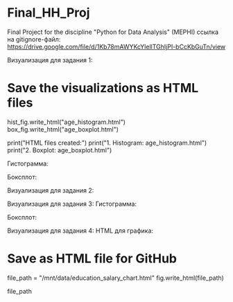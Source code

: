 # Final_HH_Proj
Final Project for the discipline "Python for Data Analysis" (MEPHI)
ссылка на gitignore-файл:
https://drive.google.com/file/d/1Kb78mAWYKcYlellTGhIjPI-bCcKbGuTn/view 

Визуализация для задания 1:
# Save the visualizations as HTML files
hist_fig.write_html("age_histogram.html")
box_fig.write_html("age_boxplot.html")

print("HTML files created:")
print("1. Histogram: age_histogram.html")
print("2. Boxplot: age_boxplot.html")

Гистограмма:
<!DOCTYPE html>
<html>
<head>
    <script src="https://cdn.plot.ly/plotly-latest.min.js"></script>
</head>
<body>
    <div id="age_histogram"></div>
    <script>
        var data = [
            {
                "type": "histogram",
                "x": [/* Вставьте данные по возрастам */],
                "nbinsx": 30
            }
        ];
        var layout = {
            "title": "Распределение возраста соискателей",
            "xaxis": {"title": "Возраст"},
            "yaxis": {"title": "Частота"},
            "bargap": 0.1
        };
        Plotly.newPlot("age_histogram", data, layout);
    </script>
</body>
</html>

Боксплот:
<!DOCTYPE html>
<html>
<head>
    <script src="https://cdn.plot.ly/plotly-latest.min.js"></script>
</head>
<body>
    <div id="age_boxplot"></div>
    <script>
        var data = [
            {
                "type": "box",
                "x": [/* Вставьте данные по возрастам */],
                "name": "Возраст",
                "boxmean": true
            }
        ];
        var layout = {
            "title": "Коробчатая диаграмма возраста соискателей",
            "xaxis": {"title": "Возраст"}
        };
        Plotly.newPlot("age_boxplot", data, layout);
    </script>
</body>
</html>

Визуализация для задания 2:
<!DOCTYPE html>
<html>
<head>
    <script src="https://cdn.plot.ly/plotly-latest.min.js"></script>
</head>
<body>
    <div id="hist_experience"></div>
    <script>
        var data = [
            {
                "type": "histogram",
                "x": [/* Вставьте данные опыта работы (в месяцах) */],
                "nbinsx": 30,
                "name": "Опыт работы (в месяцах)",
                "marker": {"color": "blue"}
            }
        ];
        var layout = {
            "title": "Распределение опыта работы (в месяцах)",
            "xaxis": {"title": "Опыт работы (месяц)"},
            "yaxis": {"title": "Частота"},
            "bargap": 0.1
        };
        Plotly.newPlot("hist_experience", data, layout);
    </script>
</body>
</html>

Визуализация для задания 3:
Гистограмма:
<!DOCTYPE html>
<html>
<head>
    <script src="https://cdn.plot.ly/plotly-latest.min.js"></script>
</head>
<body>
    <div id="salary_histogram"></div>
    <script>
        var data = [
            {
                "type": "histogram",
                "x": [/* Вставьте данные по заработной плате (в рублях) */],
                "nbinsx": 50,
                "name": "Заработная плата (руб)",
                "marker": {"color": "blue"},
                "yaxis": "y2"
            }
        ];
        var layout = {
            "title": "Распределение заработной платы (в рублях) (логарифмическая шкала)",
            "xaxis": {"title": "Заработная плата (руб)"},
            "yaxis": {"title": "Частота (логарифмическая шкала)", "type": "log"},
            "bargap": 0.1
        };
        Plotly.newPlot("salary_histogram", data, layout);
    </script>
</body>
</html>

Боксплот:
<!DOCTYPE html>
<html>
<head>
    <script src="https://cdn.plot.ly/plotly-latest.min.js"></script>
</head>
<body>
    <div id="salary_boxplot"></div>
    <script>
        var data = [
            {
                "type": "box",
                "x": [/* Вставьте данные по заработной плате (в рублях) */],
                "name": "Заработная плата (руб)",
                "boxmean": "true",
                "marker": {"color": "orange"}
            }
        ];
        var layout = {
            "title": "Коробчатая диаграмма заработной платы (в рублях)",
            "xaxis": {"title": "Заработная плата (руб)"}
        };
        Plotly.newPlot("salary_boxplot", data, layout);
    </script>
</body>
</html>

Визуализация для задания 4:
HTML для графика:
# Save as HTML file for GitHub
file_path = "/mnt/data/education_salary_chart.html"
fig.write_html(file_path)

file_path

<!DOCTYPE html>
<html>
<head>
    <script src="https://cdn.plot.ly/plotly-latest.min.js"></script>
</head>
<body>
    <div id="plot"></div>
    <script>
        var data = [{
            x: ["Высшее", "Неоконченное высшее", "Среднее специальное", "Среднее"],
            y: [120000, 100000, 85000, 60000],
            type: "bar",
            text: ["120000", "100000", "85000", "60000"],
            textposition: "outside",
            marker: {
                color: ["#08306b", "#2171b5", "#6baed6", "#c6dbef"],
                colorscale: "Blues"
            }
        }];

        var layout = {
            title: "Медианная желаемая заработная плата в зависимости от уровня образования",
            xaxis: {
                title: "Уровень образования",
                categoryorder: "total ascending"
            },
            yaxis: {
                title: "Медианная ЗП (руб)"
            },
            showlegend: false
        };

        Plotly.newPlot("plot", data, layout);
    </script>
</body>
</html>

Визуализация для задания 5:
HTML для GitHub:

<!DOCTYPE html>
<html>
<head>
    <script src="https://cdn.plot.ly/plotly-latest.min.js"></script>
</head>
<body>
    <div id="plot"></div>
    <script>
        var data = [{
            x: ["Москва", "Санкт-Петербург", "город-миллионник", "другие"],
            y: [[80000, 120000, 90000], [70000, 100000, 85000], [65000, 95000, 87000], [50000, 60000, 70000]],
            type: "box",
            name: "Город",
            boxpoints: "all",  // Show all data points
            marker: {color: "#2171b5"}
        }];

        var layout = {
            title: "Распределение желаемой заработной платы по городам",
            xaxis: {
                title: "Город",
                tickangle: 45
            },
            yaxis: {
                title: "Заработная плата (руб)"
            }
        };

        Plotly.newPlot("plot", data, layout);
    </script>
</body>
</html>

Визуализация для задания 6:
Диаграмма для гитхаба:
<!DOCTYPE html>
<html>
<head>
    <script src="https://cdn.plot.ly/plotly-latest.min.js"></script>
</head>
<body>
    <div id="plot"></div>
    <script>
        var data = [
            {
                type: 'bar',
                orientation: 'h',
                x: [50000, 55000, 60000, 65000],  // Replace with your 'ЗП (руб)' values
                y: [
                    'True, True', 
                    'True, False', 
                    'False, True', 
                    'False, False'
                ],  // Replace with 'Готовность к переезду' and 'Готовность к командировкам'
                name: 'Готовность к командировкам: True',
                marker: {color: '#1f77b4'}
            },
            {
                type: 'bar',
                orientation: 'h',
                x: [48000, 53000, 58000, 63000],  // Replace with your 'ЗП (руб)' values
                y: [
                    'True, True', 
                    'True, False', 
                    'False, True', 
                    'False, False'
                ],  // Replace with 'Готовность к переезду' and 'Готовность к командировкам'
                name: 'Готовность к командировкам: False',
                marker: {color: '#ff7f0e'}
            }
        ];

        var layout = {
            title: 'Медианная з/п по готовности к командировкам/переезду',
            xaxis: {
                title: 'Медианная заработная плата (руб)'
            },
            yaxis: {
                title: 'Готовность к переезду и командировкам',
                automargin: true
            },
            barmode: 'group'
        };

        Plotly.newPlot('plot', data, layout);
    </script>
</body>
</html>

Визуализация для задания 7:
HTML для гитхаба:
<!DOCTYPE html>
<html>
<head>
    <script src="https://cdn.plot.ly/plotly-latest.min.js"></script>
</head>
<body>
    <div id="plot"></div>
    <script>
        var data = [
            {
                type: 'bar',
                orientation: 'h',
                x: [50000, 55000, 60000, 65000],  // Replace with your 'ЗП (руб)' values
                y: [
                    'True, True', 
                    'True, False', 
                    'False, True', 
                    'False, False'
                ],  // Replace with 'Готовность к переезду' and 'Готовность к командировкам'
                name: 'Готовность к командировкам: True',
                marker: {color: '#1f77b4'}
            },
            {
                type: 'bar',
                orientation: 'h',
                x: [48000, 53000, 58000, 63000],  // Replace with your 'ЗП (руб)' values
                y: [
                    'True, True', 
                    'True, False', 
                    'False, True', 
                    'False, False'
                ],  // Replace with 'Готовность к переезду' and 'Готовность к командировкам'
                name: 'Готовность к командировкам: False',
                marker: {color: '#ff7f0e'}
            }
        ];

        var layout = {
            title: 'Медианная з/п по готовности к командировкам/переезду',
            xaxis: {
                title: 'Медианная заработная плата (руб)'
            },
            yaxis: {
                title: 'Готовность к переезду и командировкам',
                automargin: true
            },
            barmode: 'group'
        };

        Plotly.newPlot('plot', data, layout);
    </script>
</body>
</html>

Вывод графика для задания 8:
HTML для GitHub:

<!DOCTYPE html>
<html>
<head>
    <script src="https://cdn.plot.ly/plotly-latest.min.js"></script>
</head>
<body>
    <div id="scatter-plot"></div>
    <script>
        var data = [
            {
                x: [20, 25, 30, 35, 40, 45, 50],  // Replace with real 'Возраст' data
                y: [1.5, 2, 3, 4, 5, 6, 7],      // Replace with real 'Опыт работы (год)' data
                mode: 'markers',
                type: 'scatter',
                name: 'Данные соискателей',
                opacity: 0.6,
                marker: { size: 10 }
            },
            {
                x: [0, 100],
                y: [0, 100],
                mode: 'lines',
                name: 'Прямая y = x',
                line: { color: 'red', dash: 'dash' }
            }
        ];

        var layout = {
            title: 'Зависимость опыта работы от возраста',
            xaxis: {
                title: 'Возраст (годы)',
                range: [0, 100]
            },
            yaxis: {
                title: 'Опыт работы (годы)',
                range: [0, 100]
            },
            legend: {
                title: { text: 'Обозначения' },
                font: { size: 10 }
            }
        };

        Plotly.newPlot('scatter-plot', data, layout);
    </script>
</body>
</html>


ХТМЛ для задания с доп. баллами:

Код для Гитхаба:
<!DOCTYPE html>
<html>
<head>
    <script src="https://cdn.plot.ly/plotly-latest.min.js"></script>
</head>
<body>
    <!-- График 1: Распределение заработной платы по готовности к переезду -->
    <div id="salary-relocation"></div>
    <script>
        var relocation_data = [
            {
                y: [30000, 45000, 60000, 80000, 100000],  // Replace with actual salary data for ready to relocate
                name: 'Готов к переезду',
                type: 'box',
                marker: { color: 'blue' },
                boxpoints: 'all'
            },
            {
                y: [25000, 40000, 55000, 70000, 85000],  // Replace with actual salary data for not ready to relocate
                name: 'Не готов к переезду',
                type: 'box',
                marker: { color: 'orange' },
                boxpoints: 'all'
            }
        ];

        var relocation_layout = {
            title: 'Распределение желаемой заработной платы по готовности к переезду',
            xaxis: { title: 'Готовность к переезду', tickvals: [1, 2], ticktext: ['Готов', 'Не готов'] },
            yaxis: { title: 'Заработная плата (руб)' },
            showlegend: false
        };

        Plotly.newPlot('salary-relocation', relocation_data, relocation_layout);
    </script>

    <!-- График 2: Влияние возраста на медианную заработную плату -->
    <div id="age-salary"></div>
    <script>
        var age_salary_data = [
            {
                x: [25, 30, 35, 40, 45, 50],  // Replace with actual age data
                y: [40000, 50000, 60000, 70000, 80000, 90000],  // Replace with actual median salary data
                mode: 'markers',
                name: 'Данные',
                marker: { size: 10, color: 'blue' }
            },
            {
                x: [20, 60],  // Replace with trendline x-coordinates
                y: [35000, 95000],  // Replace with trendline y-coordinates
                mode: 'lines',
                name: 'Тренд',
                line: { color: 'red', dash: 'dash' }
            }
        ];

        var age_salary_layout = {
            title: 'Влияние возраста на медианную заработную плату',
            xaxis: { title: 'Возраст (годы)' },
            yaxis: { title: 'Медианная Заработная Плата (руб)' },
            legend: { title: { text: 'Обозначения' } }
        };

        Plotly.newPlot('age-salary', age_salary_data, age_salary_layout);
    </script>
</body>
</html>
Последняя диаграмма:

HTML для Гитхаба:
<!DOCTYPE html>
<html>
<head>
    <script src="https://cdn.plot.ly/plotly-latest.min.js"></script>
</head>
<body>
    <div id="log-age-distribution"></div>
    <script>
        var clear_df = {
            x: [/* Replace with clear_df['log_Возраст'] values */],  // Логарифмы возраста
            type: 'histogram',
            nbinsx: 20,
            name: 'Логарифм возраста',
            marker: { color: '#1f77b4' }
        };

        // Среднее значение и стандартное отклонение
        var mean_log_age = /* Replace with mean_log_age */;
        var std_log_age = /* Replace with std_log_age */;

        var layout = {
            title: 'Распределение логарифма возраста соискателей',
            xaxis: { title: 'Логарифм возраста' },
            yaxis: { title: 'Частота' },
            shapes: [
                {
                    type: 'line',
                    x0: mean_log_age,
                    x1: mean_log_age,
                    y0: 0,
                    y1: 1,
                    yref: 'paper',
                    line: {
                        color: 'black',
                        width: 2
                    },
                    name: 'Среднее'
                },
                {
                    type: 'line',
                    x0: mean_log_age - 3 * std_log_age,
                    x1: mean_log_age - 3 * std_log_age,
                    y0: 0,
                    y1: 1,
                    yref: 'paper',
                    line: {
                        color: 'red',
                        width: 2,
                        dash: 'dash'
                    },
                    name: '-3σ'
                },
                {
                    type: 'line',
                    x0: mean_log_age + 4 * std_log_age,
                    x1: mean_log_age + 4 * std_log_age,
                    y0: 0,
                    y1: 1,
                    yref: 'paper',
                    line: {
                        color: 'red',
                        width: 2,
                        dash: 'dash'
                    },
                    name: '+4σ'
                }
            ]
        };

        Plotly.newPlot('log-age-distribution', [clear_df], layout);
    </script>
</body>
</html>
